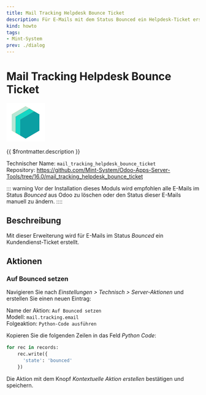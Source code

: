 ```yaml
---
title: Mail Tracking Helpdesk Bounce Ticket
description: Für E-Mails mit dem Status Bounced ein Helpdesk-Ticket erstellen.
kind: howto
tags:
- Mint-System
prev: ./dialog
---
```

# Mail Tracking Helpdesk Bounce Ticket
![icon_oms_box](attachments/icons_odoo_mint_system.png)

{{ $frontmatter.description }}

Technischer Name: `mail_tracking_helpdesk_bounce_ticket`\
Repository: <https://github.com/Mint-System/Odoo-Apps-Server-Tools/tree/16.0/mail_tracking_helpdesk_bounce_ticket>

::: warning
Vor der Installation dieses Moduls wird empfohlen alle E-Mails im Status *Bounced* aus Odoo zu löschen oder den Status dieser E-Mails manuell zu ändern.
::::

## Beschreibung

Mit dieser Erweiterung wird für E-Mails im Status *Bounced* ein Kundendienst-Ticket erstellt.

## Aktionen

### Auf Bounced setzen

Navigieren Sie nach *Einstellungen > Technisch > Server-Aktionen* und erstellen Sie einen neuen Eintrag:

Name der Aktion: `Auf Bounced setzen`\
Modell: `mail.tracking.email`\
Folgeaktion: `Python-Code ausführen`

Kopieren Sie die folgenden Zeilen in das Feld *Python Code*:

```python
for rec in records:
	rec.write({
	  'state': 'bounced'
	})
```

Die Aktion mit dem Knopf *Kontextuelle Aktion erstellen* bestätigen und speichern.
